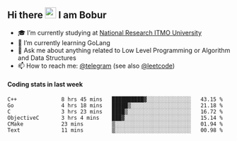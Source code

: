 ## Hi there <img src="https://media.giphy.com/media/hvRJCLFzcasrR4ia7z/giphy.gif" width="25px" height="25px"> I am Bobur

- :mortar_board: I’m currently studying at [National Research ITMO University](https://itmo.ru/)
- :seedling: I’m currently learning GoLang
- :speech_balloon: Ask me about anything related to Low Level Programming or Algorithm and Data Structures
- :mailbox: How to reach me: [@telegram](https://t.me/octoant) (see also [@leetcode](https://leetcode.com/octoant/))    

#### Coding stats in last week

<!--START_SECTION:waka-->

```text
C++              8 hrs 45 mins   ██████████▓░░░░░░░░░░░░░░   43.15 %
Go               4 hrs 18 mins   █████▒░░░░░░░░░░░░░░░░░░░   21.18 %
C                3 hrs 23 mins   ████▒░░░░░░░░░░░░░░░░░░░░   16.72 %
ObjectiveC       3 hrs 4 mins    ███▓░░░░░░░░░░░░░░░░░░░░░   15.14 %
CMake            23 mins         ▒░░░░░░░░░░░░░░░░░░░░░░░░   01.94 %
Text             11 mins         ▒░░░░░░░░░░░░░░░░░░░░░░░░   00.98 %
```

<!--END_SECTION:waka-->
